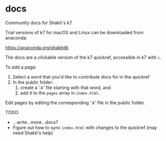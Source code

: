 # docs

Community docs for Shakti's k7.

Trial versions of k7 for macOS and Linux can be downloaded from anaconda:

https://anaconda.org/shaktidb

The docs are a clickable version of the k7 quickref, accessible in k7 with `\`.

To add a page:

1. Select a word that you'd like to contribute docs for in the quickref
2. In the public folder:
    1.  create a '.k' file starting with that word, and
    2.  add it to the `pages` array in `index.html`.

Edit pages by editing the corresponding '.k' file in the public folder.

TODO:

* ...write...more...docs?
* Figure out how to sync `index.html` with changes to the quickref (may need Shakti's help)